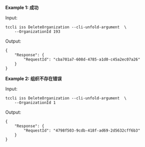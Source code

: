 **Example 1: 成功**

 

Input: 

```
tccli iss DeleteOrganization --cli-unfold-argument  \
    --OrganizationId 193
```

Output: 
```
{
    "Response": {
        "RequestId": "cba701a7-608d-4785-a1d0-c45a2ec07a26"
    }
}
```

**Example 2: 组织不存在错误**

 

Input: 

```
tccli iss DeleteOrganization --cli-unfold-argument  \
    --OrganizationId 1
```

Output: 
```
{
    "Response": {
        "RequestId": "4798f503-9cdb-418f-ad69-2d5632cff6b3"
    }
}
```


